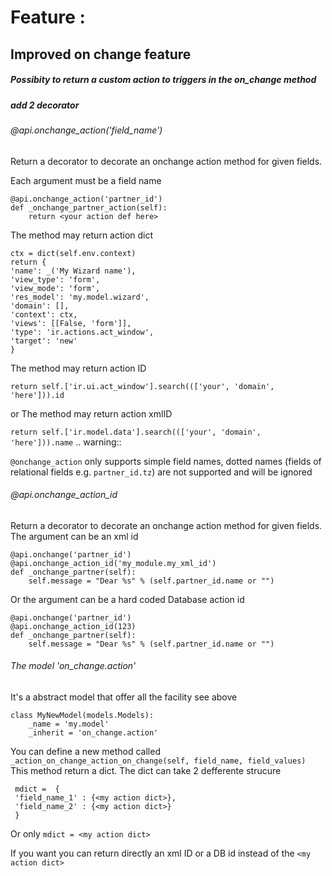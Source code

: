 # Feature :

## Improved on change feature
##### Possibity to return a custom action to triggers in the on_change method
##### add 2 decorator
###### @api.onchange_action('field_name')
Return a decorator to decorate an onchange action method for given fields.

Each argument must be a field name

```
@api.onchange_action('partner_id')
def _onchange_partner_action(self):
    return <your action def here>
```

The method may return action dict
```
ctx = dict(self.env.context)
return {
'name': _('My Wizard name'),
'view_type': 'form',
'view_mode': 'form',
'res_model': 'my.model.wizard',
'domain': [],
'context': ctx,
'views': [[False, 'form']],
'type': 'ir.actions.act_window',
'target': 'new'
}
```
The method may return action ID

``return self.['ir.ui.act_window'].search((['your', 'domain', 'here'])).id``

or The method may return action xmlID

``return self.['ir.model.data'].search((['your', 'domain', 'here'])).name``
.. warning::

``@onchange_action`` only supports simple field names, dotted names
(fields of relational fields e.g. ``partner_id.tz``) are not
supported and will be ignored

###### @api.onchange_action_id
Return a decorator to decorate an onchange action method for given fields.
The argument can be an xml id
```
@api.onchange('partner_id')
@api.onchange_action_id('my_module.my_xml_id')
def _onchange_partner(self):
    self.message = "Dear %s" % (self.partner_id.name or "")
```

Or the argument can be a hard coded Database action id
```
@api.onchange('partner_id')
@api.onchange_action_id(123)
def _onchange_partner(self):
    self.message = "Dear %s" % (self.partner_id.name or "")
```
###### The model 'on_change.action'
It's a abstract model that offer all the facility see above
```
class MyNewModel(models.Models):
    _name = 'my.model'
    _inherit = 'on_change.action'

```
You can define a new method called `_action_on_change_action_on_change(self, field_name, field_values)`
 This method return a dict.
 The dict can take 2 defferente strucure
```
 mdict =  {
 'field_name_1' : {<my action dict>},
 'field_name_2' : {<my action dict>}
 }
 ```
 Or only ```mdict = <my action dict>```

 If you want you can return directly an xml ID or a DB id
 instead of the `<my action dict>`
